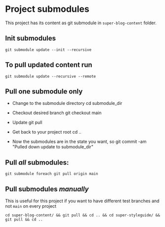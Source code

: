 # Project submodules

This project has its content as git submodule in `super-blog-content` folder.

## Init submodules

```shell
git submodule update --init --recursive
```

## To pull updated content run

```shell
git submodule update --recursive --remote
```

## Pull **one** submodule only

* Change to the submodule directory
cd submodule_dir

* Checkout desired branch
git checkout main

* Update
git pull

* Get back to your project root
cd ..

* Now the submodules are in the state you want, so
git commit -am "Pulled down update to submodule_dir"

## Pull *all* submodules:

```shell
git submodule foreach git pull origin main
```

## Pull submodules *manually*

This is useful for this project if you want to have different test branches and not `main` on every project

```shell
cd super-blog-content/ && git pull && cd .. && cd super-styleguide/ && git pull && cd ..
```
